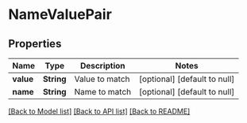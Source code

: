 # NameValuePair
## Properties

| Name | Type | Description | Notes |
|------------ | ------------- | ------------- | -------------|
| **value** | **String** | Value to match | [optional] [default to null] |
| **name** | **String** | Name to match | [optional] [default to null] |

[[Back to Model list]](../README.md#documentation-for-models) [[Back to API list]](../README.md#documentation-for-api-endpoints) [[Back to README]](../README.md)


